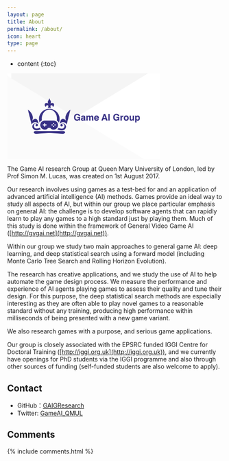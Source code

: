 ```yaml
---
layout: page
title: About
permalink: /about/
icon: heart
type: page
---
```


* content
{:toc}

<div class="projectimg" style="height: 200px"><img style="height: 200px" src="/img/posts/gaig.png"/></div>

The Game AI research Group at Queen Mary University of London, led by Prof Simon M. Lucas, was created on 1st August 2017.

Our research involves using games as a test-bed for and an application of advanced artificial intelligence (AI) methods.  Games provide an ideal way to study all aspects of AI, but within our group we place particular emphasis on general AI: the challenge is to develop software agents that can rapidly learn to play any games to a high standard just by playing them.  Much of this study is done within the framework of General Video Game AI ([http://gvgai.net](http://gvgai.net)).

Within our group we study two main approaches to general game AI: deep learning, and deep statistical search using a forward model (including Monte Carlo Tree Search and Rolling Horizon Evolution).

The research has creative applications, and we study the use of AI to help automate the game design process.  We measure the performance and experience of AI agents playing games to assess their quality and tune their design.  For this purpose, the deep statistical search methods are especially interesting as they are often able to play novel games to a reasonable standard without any training, producing high performance within milliseconds of being presented with a new game variant.

We also research games with a purpose, and serious game applications.

Our group is closely associated with the EPSRC funded IGGI Centre for Doctoral Training ([http://iggi.org.uk](http://iggi.org.uk)), and we currently have openings for PhD students via the IGGI programme and also through other sources of funding (self-funded students are also welcome to apply).


## Contact

* GitHub：[GAIGResearch](https://github.com/GAIGResearch)
* Twitter: [GameAI_QMUL](https://twitter.com/GameAI_QMUL)

## Comments

{% include comments.html %}
